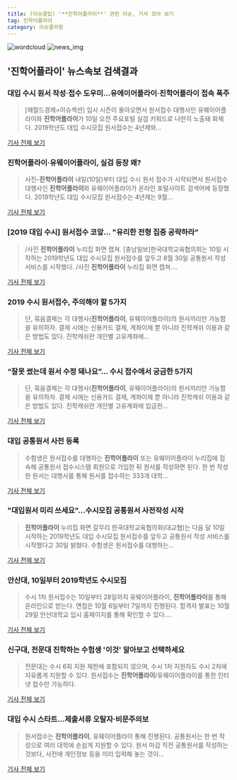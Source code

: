 ```yaml
---
title: (이슈클립) '**진학어플라이**' 관련 이슈, 기사 모아 보기
tag: 진학어플라이
category: 이슈클리핑
---
```

![wordcloud](https://s3.ap-northeast-2.amazonaws.com/lyrics101-wordcloud/2018-09-10-1536538408.png)
![news_img](https://user-images.githubusercontent.com/42597476/44507050-1206f400-a6e4-11e8-8d98-7ffbfebb353f.png)
## **'**진학어플라이**'** 뉴스속보 검색결과
### 대입 수시 원서 작성·접수 도우미…유에이어플라이·**진학어플라이** 접속 폭주

>[헤럴드경제=이슈섹션] 입시 시즌이 돌아오면서 원서접수 대행사인 유웨이어플라이와 **진학어플라이**가 10일 오전 주요포털 실검 키워드로 나란히 노출돼 화제다. 2019학년도 대입 수시모집 원서접수는 4년제와...

<a href="http://news.heraldcorp.com/view.php?ud=20180910000037" target="_blank">기사 전체 보기</a>

### **진학어플라이**·유웨이어플라이, 실검 등장 왜?

>사진-**진학어플라이** 내일(10일)부터 대입 수시 원서 접수가 시작되면서 원서접수 대행사인 **진학어플라이**와 유웨이어플라이가 온라인 포털사이트 검색어에 등장했다. 2019학년도 대입 수시모집 원서접수는 4년제는 9월...

<a href="http://news20.busan.com/controller/newsController.jsp?newsId=20180909000136" target="_blank">기사 전체 보기</a>

### [2019 대입 수시] 원서접수 코앞… "유리한 전형 집중 공략하라"

>/사진 **진학어플라이** 누리집 화면 캡쳐. [충남일보]한국대학교육협의회는 10일 시작하는 2019학년도 대입 수시모집 원서접수를 앞두고 8월 30일 공통원서 작성 서비스를 시작했다. /사진 **진학어플라이** 누리집 화면 캡쳐....

<a href="http://www.chungnamilbo.com/news/articleView.html?idxno=463740" target="_blank">기사 전체 보기</a>

### 2019 수시 원서접수, 주의해야 할 5가지

>단, 묶음결제는 각 대행사(**진학어플라이**, 유웨이어플라이)의 원서끼리만 가능함을 유의하자. 결제 시에는 신용카드 결제, 계좌이체 뿐 아니라 진학캐쉬 이용과 같은 방법도 있다.  진학캐쉬란 개인별 고유계좌에...

<a href="http://www.ggilbo.com/news/articleView.html?idxno=543610" target="_blank">기사 전체 보기</a>

### “잘못 썼는데 원서 수정 돼나요”… 수시 접수에서 궁금한 5가지

>단, 묶음결제는 각 대행사(**진학어플라이**, 유웨이어플라이)의 원서끼리만 가능함을 유의하자. 결제 시에는 신용카드 결제, 계좌이체 뿐 아니라 진학캐쉬 이용과 같은 방법도 있다. 진학캐쉬란 개인별 고유계좌에 입금한...

<a href="http://edu.donga.com/?p=article&ps=view&at_no=20180903180350991202" target="_blank">기사 전체 보기</a>

### 대입 공통원서 사전 등록

>수험생은 원서접수를 대행하는 **진학어플라이** 또는 유웨이어플라이 누리집에 접속해 공통원서 접수시스템 회원으로 가입한 뒤 원서를 작성하면 된다. 한 번 작성한 원서는 대행사를 통해 원서를 접수하는 333개 대학...

<a href="http://www.kwnews.co.kr/view.asp?aid=218083000070&s=501" target="_blank">기사 전체 보기</a>

### "대입원서 미리 쓰세요"…수시모집 공통원서 사전작성 시작

>**진학어플라이** 누리집 화면 갈무리 한국대학교육협의회(대교협)는 다음 달 10일 시작하는 2019학년도 대입 수시모집 원서접수를 앞두고 공통원서 작성 서비스를 시작했다고 30일 밝혔다. 수험생은 원서접수를 대행하는...

<a href="http://app.yonhapnews.co.kr/YNA/Basic/SNS/r.aspx?c=AKR20180830062800004&did=1195m" target="_blank">기사 전체 보기</a>

### 안산대, 10일부터 2019학년도 수시모집

>수시 1차 원서접수는 10일부터 28일까지 유웨이어플라이, **진학어플라이**를 통해 온라인으로 받는다. 면접은 10월 6일부터 7일까지 진행된다. 합격자 발표는 10월 29일 안산대학교 입시 홈페이지를 통해 확인할 수 있다....

<a href="http://www.shinailbo.co.kr/news/articleView.html?idxno=1103550" target="_blank">기사 전체 보기</a>

### 신구대, 전문대 진학하는 수험생 '이것' 알아보고 선택하세요

>전문대는 수시 6회 지원 제한에 포함되지 않으며, 수시 1차 지원자도 수시 2차에 자유롭게 지원할 수 있다.   원서접수는 **진학어플라이**/유웨이어플라이를 통한 인터넷 접수만 가능하다.  

<a href="http://www.ccdn.co.kr/news/articleView.html?idxno=536475" target="_blank">기사 전체 보기</a>

### 대입 수시 스타트…제출서류 오탈자·비문주의보

>원서접수는 **진학어플라이**, 유웨이어플라이 통해 진행된다. 공통원서는 한 번 작성으로 여러 대학에 손쉽게 지원할 수 있다. 원서 마감 직전 공통원서를 작성하는 것보다, 사전에 개인정보 등을 미리 입력해 놓는 것이...

<a href="http://news.heraldcorp.com/view.php?ud=20180909000123" target="_blank">기사 전체 보기</a>


